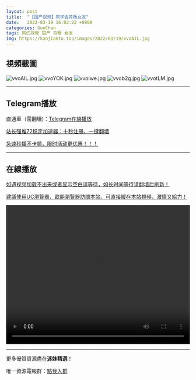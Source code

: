```yaml
---
layout: post
title:  "【国产视频】同学会背叛女友"
date:   2022-03-19 16:02:22 +0800
categories: GuoChan
tags: 网红视频 国产 背叛 女友
img: https://kanjiantu.top/images/2022/03/19/vvoAIL.jpg
---
```



## 視頻截圖

![vvoAIL.jpg](https://kanjiantu.top/images/2022/03/19/vvoAIL.jpg)
![vvoYOK.jpg](https://kanjiantu.top/images/2022/03/19/vvoYOK.jpg)
![vvoIwe.jpg](https://kanjiantu.top/images/2022/03/19/vvoIwe.jpg)
![vvob2g.jpg](https://kanjiantu.top/images/2022/03/19/vvob2g.jpg)
![vvotLM.jpg](https://kanjiantu.top/images/2022/03/19/vvotLM.jpg)

* * *
## Telegram播放

直通車（需翻墻)：[Telegram在線播放](https://t.me/mimeijingxuan/226)

<u>站长强推72稳定加速器：[十秒注册、一键翻墙](https://72vpn.xyz/#/register?code=mimei) </u>


<u>急速秒播不卡顿，限时活动更优惠！！！</u>
* * *
## 在線播放
<u>如遇视频加载不出来或者显示空白请等待，如长时间等待请翻墙后刷新！</u>

<u>建議使用UC瀏覽器、歐朋瀏覽器訪問本站，可直接緩存本站視頻，激情又給力！</u>
<center><video src="https://cdn.publer.io/uploads/videos/6247de95db2797343b249e1d/d778892e464572aa4970e365f4cfb951.mp4" width="100%" height="380px" controls="controls"></video></center>

* * *
更多優質資源盡在**迷妹精選**！

唯一資源電報群：[點我入群](https://t.me/mimeijingxuan)


